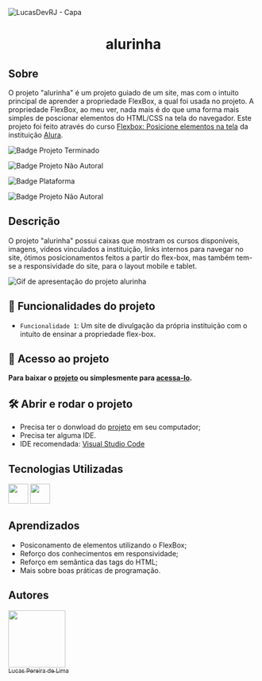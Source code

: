 ![LucasDevRJ - Capa](https://user-images.githubusercontent.com/95040236/147415952-3be56c26-f85d-4489-bb6b-e32128ac7ce3.png)

<h1 align="center"> alurinha </h1>

## Sobre
O projeto "alurinha" é um projeto guiado de um site, mas com o intuito principal de aprender a propriedade FlexBox, a qual foi usada no projeto. A propriedade FlexBox, ao meu ver, nada mais é do que uma forma mais simples de poscionar elementos do HTML/CSS na tela do navegador. Este projeto foi feito através do curso [Flexbox: Posicione elementos na tela](https://cursos.alura.com.br/course/posicione-elementos-com-flexbox) da instituição [Alura](https://www.alura.com.br/).

![Badge Projeto Terminado](https://img.shields.io/badge/Status-Terminado-green)

![Badge Projeto Não Autoral](https://img.shields.io/badge/Autoral-N%C3%A3o-lightgrey)

![Badge Plataforma](https://img.shields.io/badge/Plataforma-Alura-blue)

![Badge Projeto Não Autoral](https://img.shields.io/badge/Desenvolvedor-LucasDevRJ-brightgreen)

## Descrição
O projeto "alurinha" possui caixas que mostram os cursos disponíveis, imagens, vídeos vinculados a instituição, links internos para navegar no site, ótimos posicionamentos feitos a partir do flex-box, mas também tem-se a responsividade do site, para o layout mobile e tablet.

![Gif de apresentação do projeto alurinha](img/alurinhaGif.gif)

## :hammer: Funcionalidades do projeto

- `Funcionalidade 1`: Um site de divulgação da própria instituição com o intuíto de ensinar a propriedade flex-box.

## 📁 Acesso ao projeto

**Para baixar o <a href="https://github.com/LucasDevRJ/alurinha/archive/refs/heads/master.zip">projeto</a> ou simplesmente para <a href="https://github.com/LucasDevRJ/alurinha">acessa-lo</a>.**

## 🛠️ Abrir e rodar o projeto

* Precisa ter o donwload do <a href="https://github.com/LucasDevRJ/barbeariaAlura">projeto</a> em seu computador;
* Precisa ter alguma IDE.
* IDE recomendada: <a href="https://code.visualstudio.com/">Visual Studio Code</a>


## Tecnologias Utilizadas

<img src="https://cdn.jsdelivr.net/gh/devicons/devicon/icons/html5/html5-original.svg" width="40" height="40"/> 
<img src="https://cdn.jsdelivr.net/gh/devicons/devicon/icons/css3/css3-original.svg" width="40" height="40" />

## Aprendizados
* Posiconamento de elementos utilizando o FlexBox;
* Reforço dos conhecimentos em responsividade;
* Reforço em semântica das tags do HTML;
* Mais sobre boas práticas de programação.

## Autores

[<img src="https://avatars.githubusercontent.com/u/95040236?v=4" width=115><br><sub>Lucas Pereira de Lima</sub>](https://github.com/LucasDevRJ)
